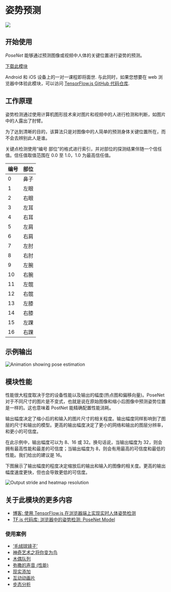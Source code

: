 # 姿势预测

<img src="../images/pose.png" class="attempt-right" />

## 开始使用

_PoseNet_ 能够通过预测图像或视频中人体的关键位置进行姿势的预测。

<a class="button button-primary" href="https://storage.googleapis.com/download.tensorflow.org/models/tflite/gpu/multi_person_mobilenet_v1_075_float.tflite">下载此模块</a>

Android 和 iOS 设备上的一对一课程即将面世. 与此同时，如果您想要在 web 浏览器中体验此模块，可以访问
<a href="https://github.com/tensorflow/tfjs-models/tree/master/posenet">TensorFlow.js
GitHub 代码仓库</a>.

## 工作原理

姿势检测通过使用计算机图形技术来对图片和视频中的人进行检测和判断，如图片中的人露出了肘臂。

为了达到清晰的目的，该算法只是对图像中的人简单的预测身体关键位置所在，而不会去辨别此人是谁。

关键点检测使用“编号 部位”的格式进行索引，并对部位的探测结果伴随一个信任值。信任值取值范围在 0.0 至 1.0，1.0 为最高信任值。

<table style="width: 30%;">
  <thead>
    <tr>
      <th>编号</th>
      <th>部位</th>
    </tr>
  </thead>
  <tbody>
    <tr>
      <td>0</td>
      <td>鼻子</td>
    </tr>
    <tr>
      <td>1</td>
      <td>左眼</td>
    </tr>
    <tr>
      <td>2</td>
      <td>右眼</td>
    </tr>
    <tr>
      <td>3</td>
      <td>左耳</td>
    </tr>
    <tr>
      <td>4</td>
      <td>右耳</td>
    </tr>
    <tr>
      <td>5</td>
      <td>左肩</td>
    </tr>
    <tr>
      <td>6</td>
      <td>右肩</td>
    </tr>
    <tr>
      <td>7</td>
      <td>左肘</td>
    </tr>
    <tr>
      <td>8</td>
      <td>右肘</td>
    </tr>
    <tr>
      <td>9</td>
      <td>左腕</td>
    </tr>
    <tr>
      <td>10</td>
      <td>右腕</td>
    </tr>
    <tr>
      <td>11</td>
      <td>左髋</td>
    </tr>
    <tr>
      <td>12</td>
      <td>右髋</td>
    </tr>
    <tr>
      <td>13</td>
      <td>左膝</td>
    </tr>
    <tr>
      <td>14</td>
      <td>右膝</td>
    </tr>
    <tr>
      <td>15</td>
      <td>左踝</td>
    </tr>
    <tr>
      <td>16</td>
      <td>右踝</td>
    </tr>
  </tbody>
</table>

## 示例输出

<img alt="Animation showing pose estimation" src="https://tensorflow.google.cn/images/lite/models/pose_estimation.gif"/>

## 模块性能

性能很大程度取决于您的设备性能以及输出的幅度(热点图和偏移向量)。PoseNet 对于不同尺寸的图片是不变式，也就是说在原始图像和缩小后图像中预测姿势位置是一样的。这也意味着 PostNet 能精确配置性能消耗。

输出幅度决定了缩小后的和输入的图片尺寸的相关程度。输出幅度同样影响到了图层的尺寸和输出的模型。更高的输出幅度决定了更小的网络和输出的图层分辨率，和更小的可信度。

在此示例中，输出幅度可以为 8、16 或 32。换句话说，当输出幅度为 32，则会拥有最高性能和最差的可信度；当输出幅度为 8，则会有用最高的可信度和最低的性能。我们给出的建议是 16。

下图展示了输出幅度的程度决定缩放后的输出和输入的图像的相关度。更高的输出幅度速度更快，但也会导致更低的可信度。

<img alt="Output stride and heatmap resolution" src="../images/output_stride.png" >

## 关于此模块的更多内容

<ul>
  <li><a href="https://medium.com/tensorflow/real-time-human-pose-estimation-in-the-browser-with-tensorflow-js-7dd0bc881cd5">博客: 使用 TensorFlow.js 在浏览器端上实现实时人体姿势检测</a></li>
  <li><a href="https://github.com/tensorflow/tfjs-models/tree/master/posenet">TF.js 代码库: 浏览器中的姿势检测: PoseNet Model</a></li>
</ul>

### 使用案例

<ul>
  <li><a href="https://vimeo.com/128375543">‘毛绒球镜子’</a></li>
  <li><a href="https://youtu.be/I5__9hq-yas">神奇艺术之将你变为鸟</a></li>
  <li><a href="https://vimeo.com/34824490">木偶队列</a></li>
  <li><a href="https://vimeo.com/2892576">弥撒的声音 (性能)</a></li>
  <li><a href="https://www.instagram.com/p/BbkKLiegrTR/">现实添加</a></li>
  <li><a href="https://www.instagram.com/p/Bg1EgOihgyh/">互动动画片</a></li>
  <li><a href="https://www.runnersneed.com/expert-advice/gear-guides/gait-analysis.html">步态分析</a></li>
</ul>
